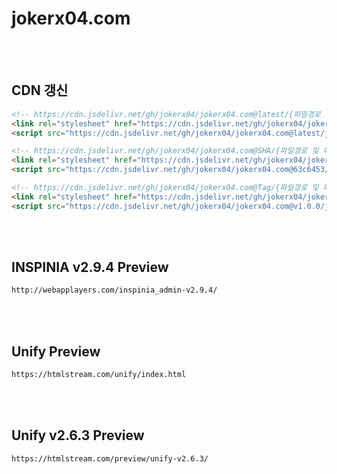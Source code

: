 # jokerx04.com
<br /><br />


## CDN 갱신
```html
<!-- https://cdn.jsdelivr.net/gh/jokerx04/jokerx04.com@latest/{파일경로 및 파일명} -->
<link rel="stylesheet" href="https://cdn.jsdelivr.net/gh/jokerx04/jokerx04.com@latest/css/unify-v2.6.3.css" />
<script src="https://cdn.jsdelivr.net/gh/jokerx04/jokerx04.com@latest/js/unify-v2.6.3.js"></script>

<!-- https://cdn.jsdelivr.net/gh/jokerx04/jokerx04.com@SHA/{파일경로 및 파일명} -->
<link rel="stylesheet" href="https://cdn.jsdelivr.net/gh/jokerx04/jokerx04.com@045977b/css/unify-v2.6.3.css" />
<script src="https://cdn.jsdelivr.net/gh/jokerx04/jokerx04.com@63c6453/js/unify-v2.6.3.js"></script>

<!-- https://cdn.jsdelivr.net/gh/jokerx04/jokerx04.com@Tag/{파일경로 및 파일명} -->
<link rel="stylesheet" href="https://cdn.jsdelivr.net/gh/jokerx04/jokerx04.com@v1.0.0/css/unify-v2.6.3.css" />
<script src="https://cdn.jsdelivr.net/gh/jokerx04/jokerx04.com@v1.0.0/js/unify-v2.6.3.js"></script>
```
<br /><br />


## INSPINIA v2.9.4 Preview
```html
http://webapplayers.com/inspinia_admin-v2.9.4/
```
<br /><br />


## Unify Preview
```html
https://htmlstream.com/unify/index.html
```
<br /><br />


## Unify v2.6.3 Preview
```html
https://htmlstream.com/preview/unify-v2.6.3/
```
<br /><br />
